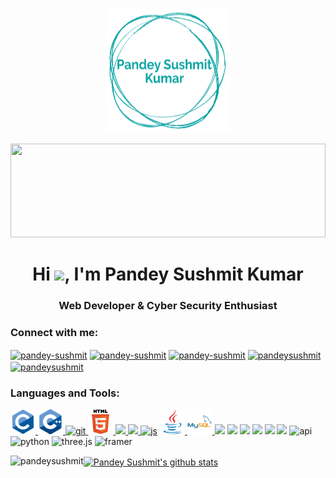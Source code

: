 <p align="center">
  <img src="LogoMakr-9QcNsD.png" width="200" height="200">
</p>	
<img src="https://raw.githubusercontent.com/matfantinel/matfantinel/master/waves.svg" width="100%" height="150">
<h1 align="center">Hi <img src="https://raw.githubusercontent.com/MartinHeinz/MartinHeinz/master/wave.gif" width="30px">, I'm Pandey Sushmit Kumar</h1>
<h3 align="center">Web Developer & Cyber Security Enthusiast</h3>

<h3 align="left">Connect with me:</h3>
<p align="left">
<a href="https://linkedin.com/in/pandey-sushmit" target="blank"><img align="center" src="https://cdn-icons-png.flaticon.com/512/145/145807.png" alt="pandey-sushmit" height="40" width="40" /></a>  <a href="https://www.codechef.com/users/pandeysushmit" target="blank"><img align="center" src="https://i.pinimg.com/originals/c5/d9/fc/c5d9fc1e18bcf039f464c2ab6cfb3eb6.jpg" alt="pandey-sushmit" height="40" width="40" /></a>  <a href="https://leetcode.com/pandey_sushmit/" target="blank"><img align="center" src="https://upload.wikimedia.org/wikipedia/commons/1/19/LeetCode_logo_black.png" alt="pandey-sushmit" height="40" width="40" /></a>  <a href="https://www.hackerrank.com/pandeysushmit" target="blank"><img align="center" src="https://upload.wikimedia.org/wikipedia/commons/4/40/HackerRank_Icon-1000px.png" alt="pandeysushmit" height="40" width="40" /></a>
<a href="https://www.interviewbit.com/profile/pandey_sushmit" target="blank"><img align="center" src="http://ibassets.s3.amazonaws.com/static-assets/ib-logo-square.png" alt="pandeysushmit" height="65" width="65" /></a>
  
</p>

<h3 align="left">Languages and Tools:</h3>
<p align="left"> <a href="https://www.cprogramming.com/" target="_blank" rel="noreferrer"> <img src="https://raw.githubusercontent.com/devicons/devicon/master/icons/c/c-original.svg" alt="c" width="40" height="40"/> </a> <a href="https://www.w3schools.com/cpp/" target="_blank" rel="noreferrer"> <img src="https://raw.githubusercontent.com/devicons/devicon/master/icons/cplusplus/cplusplus-original.svg" alt="cplusplus" width="40" height="40"/> </a> <a href="https://www.w3schools.com/cs/" target="_blank" rel="noreferrer"><img src="https://www.vectorlogo.zone/logos/git-scm/git-scm-icon.svg" alt="git" width="40" height="40"/> </a> <a href="https://www.w3.org/html/" target="_blank" rel="noreferrer"> <img src="https://raw.githubusercontent.com/devicons/devicon/master/icons/html5/html5-original-wordmark.svg" alt="html5" width="40" height="40"/> <img src="https://upload.wikimedia.org/wikipedia/commons/thumb/6/62/CSS3_logo.svg/800px-CSS3_logo.svg.png" height="40"> <img src="https://upload.wikimedia.org/wikipedia/commons/thumb/b/b2/Bootstrap_logo.svg/2560px-Bootstrap_logo.svg.png" height="40"> <img src="https://upload.wikimedia.org/wikipedia/commons/thumb/6/6a/JavaScript-logo.png/640px-JavaScript-logo.png" alt="js" height="40"/></a> <a href="https://www.java.com" target="_blank" rel="noreferrer"> <img src="https://raw.githubusercontent.com/devicons/devicon/master/icons/java/java-original.svg" alt="java" width="40" height="40"/><a href="https://www.mysql.com/" target="_blank" rel="noreferrer"> <img src="https://raw.githubusercontent.com/devicons/devicon/master/icons/mysql/mysql-original-wordmark.svg" alt="mysql" width="40" height="40"/> </a><img src="https://www.svgrepo.com/download/331488/mongodb.svg" height="40"> <img src="https://www.svgrepo.com/show/330398/express.svg" height="40"> <img src="https://upload.wikimedia.org/wikipedia/commons/thumb/a/a7/React-icon.svg/2300px-React-icon.svg.png" height="40"> <img src="https://seeklogo.com/images/N/nodejs-logo-FBE122E377-seeklogo.com.png" height="40"> <img src="https://upload.wikimedia.org/wikipedia/commons/4/49/Redux.png" height="40"> <img src="https://cdn.worldvectorlogo.com/logos/material-ui-1.svg" height="40"> <img src="https://img.uxwing.com/wp-content/themes/uxwing/download/brands-social-media/postman-icon.png" alt="api" height="40"/> <img src="https://upload.wikimedia.org/wikipedia/commons/thumb/c/c3/Python-logo-notext.svg/1869px-Python-logo-notext.svg.png" alt="python" height="40"/> <img src="https://global.discourse-cdn.com/standard17/uploads/threejs/original/2X/e/e4f86d2200d2d35c30f7b1494e96b9595ebc2751.png" alt="three.js" height="40"/> <img src="https://cdn.worldvectorlogo.com/logos/framer-motion.svg" alt="framer" height="40"/></p>

<p><img align="left" src="https://github-readme-stats.vercel.app/api/top-langs?username=pandeysushmit&show_icons=true&theme=yeblu&locale=en&&langs_count=6&count_private=true&layout=compact" alt="pandeysushmit" /></p>




<p><a href="https://github.com/pandeysushmit/github-readme-stats"><img align="center" src="https://github-readme-stats.vercel.app/api?username=pandeysushmit&show_icons=true&theme=yeblu&locale=en&count_private=true&hide=issues,prs" alt="Pandey Sushmit's github stats" /></a> </p>
